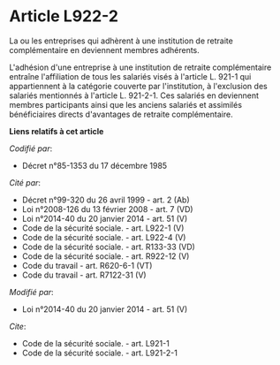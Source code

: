 # Article L922-2

La ou les entreprises qui adhèrent à une institution de retraite complémentaire en deviennent membres adhérents. 

L'adhésion d'une entreprise à une institution de retraite complémentaire entraîne l'affiliation de tous les salariés visés à
l'article L. 921-1 qui appartiennent à la catégorie couverte par l'institution, à l'exclusion des salariés mentionnés à
l'article L. 921-2-1. Ces salariés en deviennent membres participants ainsi que les anciens salariés et assimilés
bénéficiaires directs d'avantages de retraite complémentaire.

**Liens relatifs à cet article**

_Codifié par_:

  - Décret n°85-1353 du 17 décembre 1985

_Cité par_:

  - Décret n°99-320 du 26 avril 1999 - art. 2 (Ab)
  - Loi n°2008-126 du 13 février 2008 - art. 7 (VD)
  - Loi n°2014-40 du 20 janvier 2014 - art. 51 (V)
  - Code de la sécurité sociale. - art. L922-1 (V)
  - Code de la sécurité sociale. - art. L922-4 (V)
  - Code de la sécurité sociale. - art. R133-33 (VD)
  - Code de la sécurité sociale. - art. R922-12 (V)
  - Code du travail - art. R620-6-1 (VT)
  - Code du travail - art. R7122-31 (V)

_Modifié par_:

  - Loi n°2014-40 du 20 janvier 2014 - art. 51 (V)

_Cite_:

  - Code de la sécurité sociale. - art. L921-1
  - Code de la sécurité sociale. - art. L921-2-1
